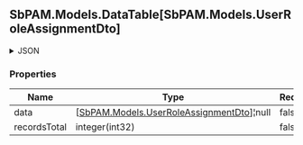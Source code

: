 
<h2 id="tocS_SbPAM.Models.DataTable[SbPAM.Models.UserRoleAssignmentDto]">SbPAM.Models.DataTable[SbPAM.Models.UserRoleAssignmentDto]</h2>

<a id="schemasbpam.models.datatable[sbpam.models.userroleassignmentdto]"></a>
<a id="schema_SbPAM.Models.DataTable[SbPAM.Models.UserRoleAssignmentDto]"></a>
<a id="tocSsbpam.models.datatable[sbpam.models.userroleassignmentdto]"></a>
<a id="tocssbpam.models.datatable[sbpam.models.userroleassignmentdto]"></a>

<details><summary>JSON</summary>


```json
{
  "data": [
    {
      "id": "string",
      "roleName": "string",
      "isAssigned": true
    }
  ],
  "recordsTotal": 0
}

```


</details>

### Properties

|Name|Type|Required|Restrictions|Description|
|---|---|---|---|---|
|data|[[SbPAM.Models.UserRoleAssignmentDto](../Models/sbpam.models.userroleassignmentdto.md)]¦null|false|none|none|
|recordsTotal|integer(int32)|false|none|none|


